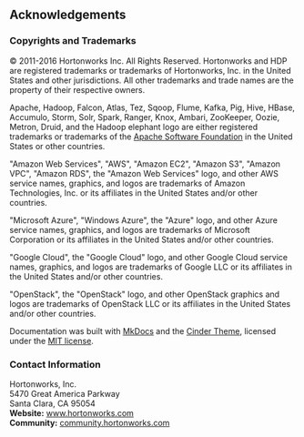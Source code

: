 <!---
  Licensed under the Apache License, Version 2.0 (the "License");
  you may not use this file except in compliance with the License.
  You may obtain a copy of the License at

   http://www.apache.org/licenses/LICENSE-2.0

  Unless required by applicable law or agreed to in writing, software
  distributed under the License is distributed on an "AS IS" BASIS,
  WITHOUT WARRANTIES OR CONDITIONS OF ANY KIND, either express or implied.
  See the License for the specific language governing permissions and
  limitations under the License. See accompanying LICENSE file.
-->

## Acknowledgements

### Copyrights and Trademarks

© 2011-2016 Hortonworks Inc. All Rights Reserved. Hortonworks and HDP are registered trademarks
or trademarks of Hortonworks, Inc. in the United States and other jurisdictions.  All other
trademarks and trade names are the property of their respective owners.

Apache, Hadoop, Falcon, Atlas, Tez, Sqoop, Flume, Kafka, Pig, Hive,
HBase, Accumulo, Storm, Solr, Spark, Ranger, Knox, Ambari, ZooKeeper,
Oozie, Metron, Druid, and the Hadoop elephant logo are either registered trademarks or
trademarks of the <a href="http://www.apache.org/" target="_blank">Apache Software Foundation</a> in
the United States or other countries.

"Amazon Web Services", "AWS", "Amazon EC2", "Amazon S3", 
"Amazon VPC", "Amazon RDS", the "Amazon Web Services" logo, and other
AWS service names, graphics, and logos are trademarks of Amazon Technologies, Inc. or its affiliates in the United States and/or other countries.

"Microsoft Azure", "Windows Azure", the "Azure" logo, and other
Azure service names, graphics, and logos are trademarks of Microsoft Corporation or its affiliates in the United States and/or other countries.

"Google Cloud", the "Google Cloud" logo, and other
Google Cloud service names, graphics, and logos are trademarks of Google LLC or its affiliates in the United States and/or other countries.

"OpenStack", the "OpenStack" logo, and other
OpenStack graphics and logos are trademarks of OpenStack LLC or its affiliates in the United States and/or other countries.

Documentation was built with <a href="http://www.mkdocs.org/" target="_blank">MkDocs</a> and the
<a href="http://sourcefoundry.org/cinder/" target="_blank">Cinder Theme</a>, licensed under
the <a href="https://github.com/chrissimpkins/cinder/blob/master/LICENSE.md" target="_blank">MIT license</a>.

### Contact Information

Hortonworks, Inc.
<br>
5470 Great America Parkway
<br>
Santa Clara, CA 95054
<br>
**Website:** <a href="http://hortonworks.com" target="_blank">www.hortonworks.com</a>
<br>
**Community:** <a href="http://community.hortonworks.com" target="_blank">community.hortonworks.com</a>
